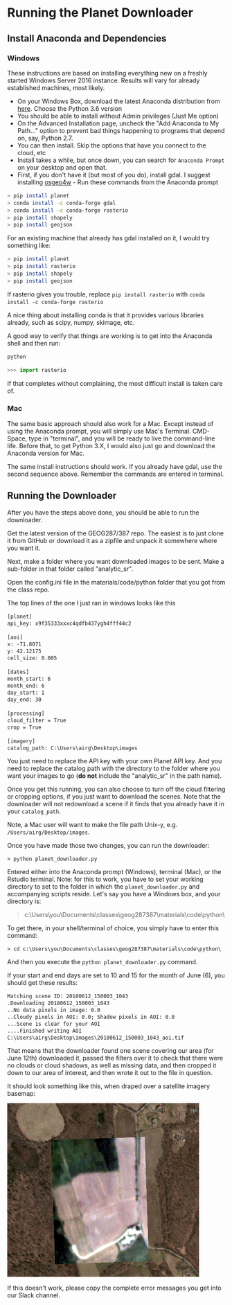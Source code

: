# Running the Planet Downloader
## Install Anaconda and Dependencies 
### Windows
These instructions are based on installing everything new on a freshly started Windows Server 2016 instance.  Results will vary for already established machines, most likely. 

- On your Windows Box, download the latest Anaconda distribution from [here](https://www.anaconda.com/download/). Choose the Python 3.6 version
- You should be able to install without Admin privileges (Just Me option)
- On the Advanced Installation page, uncheck the "Add Anaconda to My Path..." option to prevent bad things happening to programs that depend on, say, Python 2.7. 
- You can then install. Skip the options that have you connect to the cloud, etc
- Install takes a while, but once down, you can search for `Anaconda Prompt` on your desktop and open that.  
- First, if you don't have it (but most of you do), install gdal.  I suggest installing [osgeo4w](http://download.osgeo.org/osgeo4w/osgeo4w-setup-x86_64.exe) - Run these commands from the Anaconda prompt


```bash
> pip install planet
> conda install -c conda-forge gdal
> conda install -c conda-forge rasterio
> pip install shapely
> pip install geojson
```

For an existing machine that already has gdal installed on it, I would try something like:
```bash
> pip install planet
> pip install rasterio
> pip install shapely
> pip install geojson
```

If rasterio gives you trouble, replace `pip install rasterio` with `conda install -c conda-forge rasterio`

A nice thing about installing conda is that it provides various libraries already, such as scipy, numpy, skimage, etc.  

A good way to verify that things are working is to get into the Anaconda shell and then run:
```bash
python
```

```python
>>> import rasterio
```

If that completes without complaining, the most difficult install is taken care of. 

### Mac
The same basic approach should also work for a Mac.  Except instead of using the Anaconda prompt, you will simply use Mac's Terminal. CMD-Space, type in "terminal", and you will be ready to live the command-line life. Before that, to get Python 3.X, I would also just go and download the Anaconda version for Mac. 

The same install instructions should work.  If you already have gdal, use the second sequence above. Remember the commands are entered in terminal. 

## Running the Downloader

After you have the steps above done, you should be able to run the downloader. 

Get the latest version of the GEOG287/387 repo. The easiest is to just clone it from GitHub or download it as a zipfile and unpack it somewhere where you want it. 

Next, make a folder where you want downloaded images to be sent. Make a sub-folder in that folder called "analytic_sr". 

Open the config.ini file in the materials/code/python folder that you got from the class repo. 

The top lines of the one I just ran in windows looks like this
```
[planet]
api_key: x9f35333xxxc4qdfb437ygh4fff44c2

[aoi]
x: -71.8071 
y: 42.12175
cell_size: 0.005

[dates]
month_start: 6
month_end: 6
day_start: 1
day_end: 30

[processing]
cloud_filter = True
crop = True

[imagery]
catalog_path: C:\Users\airg\Desktop\images
```

You just need to replace the API key with your own Planet API key.  And you need to replace the catalog path with the directory to the folder where you want your images to go (**do not** include the "analytic_sr" in the path name). 

Once you get this running, you can also choose to turn off the cloud filtering or cropping options, if you just want to download the scenes. Note that the downloader will not redownload a scene if it finds that you already have it in your `catalog_path`. 

Note, a Mac user will want to make the file path Unix-y, e.g. `/Users/airg/Desktop/images`.

Once you have made those two changes, you can run the downloader:

```
> python planet_downloader.py
```

Entered either into the Anaconda prompt (Windows), terminal (Mac), or the Rstudio terminal. Note: for this to work, you have to set your working directory to set to the folder in which the `planet_downloader.py` and accompanying scripts reside. Let's say you have a Windows box, and your directory is:

> c:\Users\you\Documents\classes\geog287387\materials\code\python\

To get there, in your shell/terminal of choice, you simply have to enter this command: 

```
> cd c:\Users\you\Documents\classes\geog287387\materials\code\python\
```

And then you execute the `python planet_downloader.py` command.  

If your start and end days are set to 10 and 15 for the month of June (6), you should get these results:

```
Matching scene ID: 20180612_150003_1043
.Downloading 20180612_150003_1043
..No data pixels in image: 0.0
..Cloudy pixels in AOI: 0.0; Shadow pixels in AOI: 0.0
...Scene is clear for your AOI
....Finished writing AOI C:\Users\airg\Desktop\images\20180612_150003_1043_aoi.tif
```

That means that the downloader found one scene covering our area (for June 12th) downloaded it, passed the filters over it to check that there were no clouds or cloud shadows, as well as missing data, and then cropped it down to our area of interest, and then wrote it out to the file in question. 

It should look something like this, when draped over a satellite imagery basemap:

![](figures/planet_aoi.png?raw=true)

If this doesn't work, please copy the complete error messages you get into our Slack channel.  


